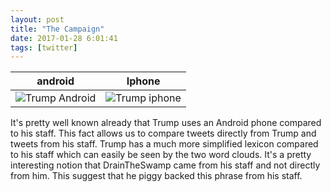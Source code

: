 ```yaml
---
layout: post
title: "The Campaign"
date: 2017-01-28 6:01:41
tags: [twitter]
---
```


android             |  Iphone
:-------------------------:|:-------------------------:
![Trump Android]({{site.baseurl}}/assets/campaign/trump_android.png) |  ![Trump iphone]({{site.baseurl}}/assets/campaign/trump_iphone.png)

It's pretty well known already that Trump uses an Android phone compared to his staff. This fact allows us to compare tweets directly
from Trump and tweets from his staff. Trump has a much more simplified lexicon compared to his staff which can easily be seen by the two word clouds. It's a pretty interesting notion that DrainTheSwamp came from his staff and not directly from him. This suggest that he piggy backed this phrase from his staff.
